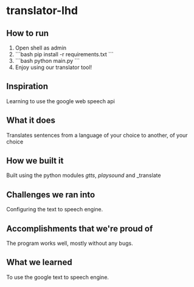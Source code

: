 # translator-lhd
## How to run
<ol>
<li>Open shell as admin</li>
<li>```bash
pip install -r requirements.txt
```</li>	
<li>```bash
python main.py
```</li>
<li>Enjoy using our translator tool!</li>
</ol>


## Inspiration
Learning to use the google web speech api
## What it does
Translates sentences from a language of your choice to another, of your choice
## How we built it
Built using the python modules _gtts_, _playsound_ and _translate
## Challenges we ran into
Configuring the text to speech engine.
## Accomplishments that we're proud of
The program works well, mostly without any bugs.
## What we learned
To use the google text to speech engine.
